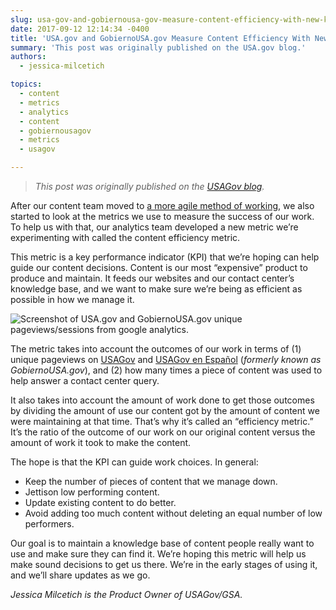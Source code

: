 ```yaml
---
slug: usa-gov-and-gobiernousa-gov-measure-content-efficiency-with-new-kpi-metric
date: 2017-09-12 12:14:34 -0400
title: 'USA.gov and GobiernoUSA.gov Measure Content Efficiency With New KPI Metric'
summary: 'This post was originally published on the USA.gov blog.'
authors:
  - jessica-milcetich

topics:
  - content
  - metrics
  - analytics
  - content
  - gobiernousagov
  - metrics
  - usagov

---
```


> _This post was originally published on the [USAGov blog](https://blog.usa.gov/a-new-metric-to-help-us-measure-our-content-efficiency)._

After our content team moved to [a more agile method of working](https://blog.usa.gov/becoming-an-agile-content-team), we also started to look at the metrics we use to measure the success of our work. To help us with that, our analytics team developed a new metric we’re experimenting with called the content efficiency metric.

This metric is a key performance indicator (KPI) that we’re hoping can help guide our content decisions. Content is our most “expensive” product to produce and maintain. It feeds our websites and our contact center’s knowledge base, and we want to make sure we’re being as efficient as possible in how we manage it.

<img src="https://cdn2.hubspot.net/hubfs/532040/USAGov Blog/Screen Shot 2017-09-11 at 4.09.38 PM.png?t=1543344609193" alt="Screenshot of USA.gov and GobiernoUSA.gov unique pageviews/sessions from google analytics.">

The metric takes into account the outcomes of our work in terms of (1) unique pageviews on [USAGov](htps://www.usa.gov/) and [USAGov en Espa&#241;ol](https://www.usa.gov/espanol/) (_formerly known as GobiernoUSA.gov_), and (2) how many times a piece of content was used to help answer a contact center query.

It also takes into account the amount of work done to get those outcomes by dividing the amount of use our content got by the amount of content we were maintaining at that time.  That’s why it’s called an “efficiency metric.”  It’s the ratio of the outcome of our work on our original content  versus the amount of work it took to make the content.

The hope is that the KPI can guide work choices. In general:

- Keep the number of pieces of content that we manage down.
- Jettison low performing content.
- Update existing content to do better.
- Avoid adding too much content without deleting an equal number of low performers.

Our goal is to maintain a knowledge base of content people really want to use and make sure they can find it. We’re hoping this metric will help us make sound decisions to get us there. We’re in the early stages of using it, and we’ll share updates as we go.

_Jessica Milcetich is the Product Owner of USAGov/GSA._
